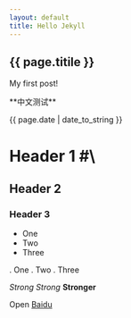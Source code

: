 ```yaml
---
layout: default
title: Hello Jekyll
---
```

<h2>{{ page.titile }}</h2>
<p>My first post!</p>
<p>**中文测试**</p>
<p>{{ page.date | date_to_string }}</p>

# Header 1 #\\
## Header 2 ##
### Header 3 ###

+ One
+ Two
+ Three

. One
. Two
. Three

_Strong_
*Strong*
**Stronger**

Open [Baidu](http://baidu.com/)
